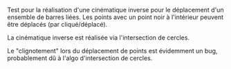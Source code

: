 Test pour la réalisation d'une cinématique inverse pour le déplacement d'un ensemble de barres liées.
Les points avec un point noir à l'intérieur peuvent être déplacés (par cliqué/déplacé).

La cinématique inverse est réalisée via l'intersection de cercles.

Le "clignotement" lors du déplacement de points est évidemment un bug, probablement dû à l'algo d'intersection de cercles.
